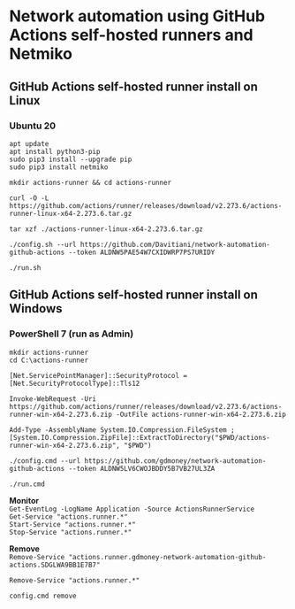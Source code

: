 # Network automation using GitHub Actions self-hosted runners and Netmiko


## GitHub Actions self-hosted runner install on Linux
### Ubuntu 20
```
apt update
apt install python3-pip
sudo pip3 install --upgrade pip
sudo pip3 install netmiko
```
```
mkdir actions-runner && cd actions-runner

curl -O -L https://github.com/actions/runner/releases/download/v2.273.6/actions-runner-linux-x64-2.273.6.tar.gz

tar xzf ./actions-runner-linux-x64-2.273.6.tar.gz

./config.sh --url https://github.com/Davitiani/network-automation-github-actions --token ALDNW5PAE54W7CXIDWRP7PS7URIDY

./run.sh
```


## GitHub Actions self-hosted runner install on Windows
### PowerShell 7 (run as Admin)
```
mkdir actions-runner
cd C:\actions-runner

[Net.ServicePointManager]::SecurityProtocol = [Net.SecurityProtocolType]::Tls12

Invoke-WebRequest -Uri https://github.com/actions/runner/releases/download/v2.273.6/actions-runner-win-x64-2.273.6.zip -OutFile actions-runner-win-x64-2.273.6.zip

Add-Type -AssemblyName System.IO.Compression.FileSystem ; [System.IO.Compression.ZipFile]::ExtractToDirectory("$PWD/actions-runner-win-x64-2.273.6.zip", "$PWD")

./config.cmd --url https://github.com/gdmoney/network-automation-github-actions --token ALDNW5LV6CWOJBDDY5B7VB27UL3ZA

./run.cmd
```

**Monitor**  
`Get-EventLog -LogName Application -Source ActionsRunnerService`  
`Get-Service "actions.runner.*"`  
`Start-Service "actions.runner.*"`  
`Stop-Service "actions.runner.*"`

**Remove**  
`Remove-Service "actions.runner.gdmoney-network-automation-github-actions.SDGLWA9BB1E7B7"`

`Remove-Service "actions.runner.*"`

`config.cmd remove`
